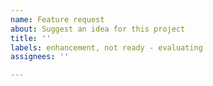```yaml
---
name: Feature request
about: Suggest an idea for this project
title: ''
labels: enhancement, not ready - evaluating
assignees: ''

---
```



